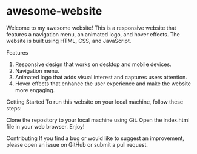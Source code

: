 # awesome-website

Welcome to my awesome website! This is a responsive website that features a navigation menu, an animated logo, and hover effects. The website is built using HTML, CSS, and JavaScript.

Features
1. Responsive design that works on desktop and mobile devices.
2. Navigation menu.
3. Animated logo that adds visual interest and captures users attention.
4. Hover effects that enhance the user experience and make the website more engaging.

Getting Started
To run this website on your local machine, follow these steps:

Clone the repository to your local machine using Git.
Open the index.html file in your web browser.
Enjoy!

Contributing
If you find a bug or would like to suggest an improvement, please open an issue on GitHub or submit a pull request.
